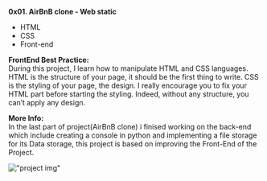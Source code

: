 **0x01. AirBnB clone - Web static**

* HTML
* CSS
* Front-end

**FrontEnd Best Practice:**    
During this project, I learn how to manipulate HTML and CSS languages. HTML is the structure of your page, it should be the first thing to write. CSS is the styling of your page, the design. I really encourage you to fix your HTML part before starting the styling. Indeed, without any structure, you can’t apply any design.

**More Info:**  
In the last part of project(AirBnB clone) i finised working on the back-end which include creating a console in python and implementing a file storage for its Data storage, this project is based on improving the Front-End of the Project.

!["project img"](https://s3.amazonaws.com/intranet-projects-files/concepts/74/hbnb_step1.png)
